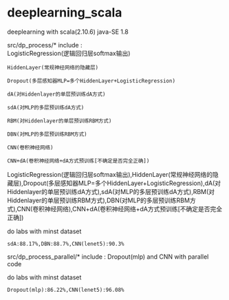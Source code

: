 # deeplearning_scala
deeplearning with scala(2.10.6)  java-SE 1.8

src/dp_process/* include :  
    LogisticRegression(逻辑回归层softmax输出)
    
    HiddenLayer(常规神经网络的隐藏层)
    
    Dropout(多层感知器MLP=多个HiddenLayer+LogisticRegression)
    
    dA(对Hiddenlayer的单层预训练dA方式)
    
    sdA(对MLP的多层预训练dA方式)
    
    RBM(对Hiddenlayer的单层预训练RBM方式)
    
    DBN(对MLP的多层预训练RBM方式)
    
    CNN(卷积神经网络)
    
    CNN+dA(卷积神经网络+dA方式预训练[不确定是否完全正确])
    
LogisticRegression(逻辑回归层softmax输出),HiddenLayer(常规神经网络的隐藏层),Dropout(多层感知器MLP=多个HiddenLayer+LogisticRegression),dA(对Hiddenlayer的单层预训练dA方式),sdA(对MLP的多层预训练dA方式),RBM(对Hiddenlayer的单层预训练RBM方式),DBN(对MLP的多层预训练RBM方式),CNN(卷积神经网络),CNN+dA(卷积神经网络+dA方式预训练[不确定是否完全正确])

do labs with minst dataset 

    sdA:88.17%,DBN:88.7%,CNN(lenet5):90.3%


src/dp_process_parallel/* include : Dropout(mlp) and CNN with parallel code


do labs with minst dataset 

    Dropout(mlp):86.22%,CNN(lenet5):96.08%
